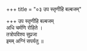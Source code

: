 +++
title = "०३ उप स्तृणीहि बल्बजम्"

+++
उप स्तृणीहि बल्बजम्  
अधि चर्मणि रोहिते ।  
तत्रोपविश्य सुप्रजा  
इमम् अग्निं सपर्यतु ॥